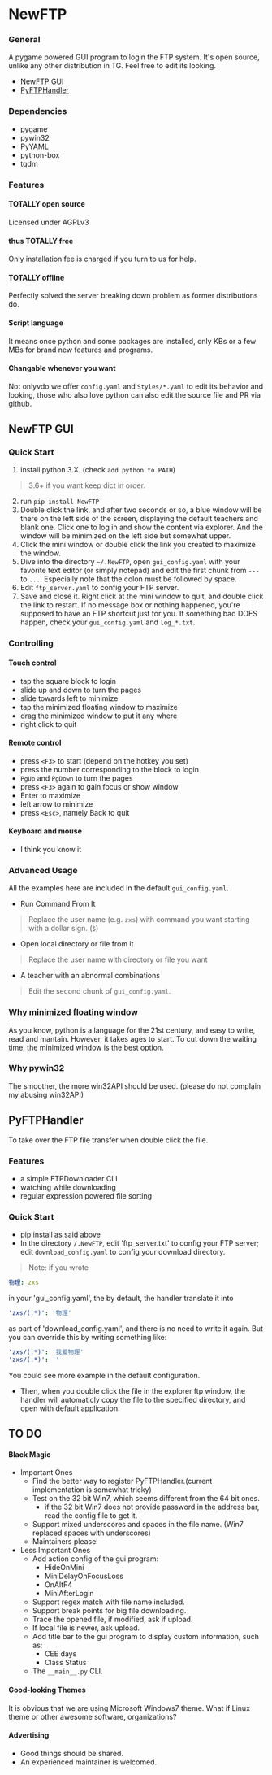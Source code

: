 # NewFTP
### General
A pygame powered GUI program to login the FTP system.
It's open source, unlike any other distribution in TG.
Feel free to edit its looking.

- [NewFTP GUI](#newftp-gui)
- [PyFTPHandler](#pyftphandler)
### Dependencies
- pygame
- pywin32
- PyYAML
- python-box
- tqdm
### Features
#### TOTALLY open source
Licensed under AGPLv3
#### thus TOTALLY free
Only installation fee is charged if you turn to us for help.
#### TOTALLY offline
Perfectly solved the server breaking down problem as former distributions do.
#### Script language
It means once python and some packages are installed, only KBs or a few MBs for brand new features and programs.
#### Changable whenever you want
Not onlyvdo we offer `config.yaml` and `Styles/*.yaml` to edit its behavior and looking,  those who also love python can also edit the source file and PR via github.

## NewFTP GUI
### Quick Start
1. install python 3.X. (check `add python to PATH`)
> 3.6+ if you want keep dict in order.
2. run `pip install NewFTP`
5. Double click the link, and after two seconds or so, a blue window will be there on the left side of the screen, displaying the default teachers and blank one. Click one to log in and show the content via explorer. And the window will be minimized on the left side but somewhat upper.
6.  Click the mini window or double click the link you created to maximize the window.
7.  Dive into the directory `~/.NewFTP`, open `gui_config.yaml` with your favorite text editor (or simply notepad) and edit the first chunk from `---` to `...`. Especially note that the colon must be followed by space.
7. Edit `ftp_server.yaml` to config your FTP server.
8.  Save and close it. Right click at the mini window to quit, and double click the link to restart. If no message box or nothing happened, you're supposed to have an FTP shortcut just for you. If something bad DOES happen, check your `gui_config.yaml` and `log_*.txt`.

### Controlling
#### Touch control
- tap the square block to login
- slide up and down to turn the pages
- slide towards left to minimize
- tap the minimized floating window to maximize
- drag the minimized window to put it any where
- right click to quit
#### Remote control
- press `<F3>` to start (depend on the hotkey you set)
- press the number corresponding to the block to login
- `PgUp` and `PgDown` to turn the pages
- press `<F3>` again to gain focus or show window
- Enter to maximize
- left arrow to minimize
- press `<Esc>`, namely Back to quit
#### Keyboard and mouse
- I think you know it

### Advanced Usage
All the examples here are included in the default `gui_config.yaml`.

- Run Command From It
> Replace the user name (e.g. `zxs`) with command you want starting with a dollar sign. (`$`)
- Open local directory or file from it
> Replace the user name with directory or file you want
- A teacher with an abnormal combinations
> Edit the second chunk of `gui_config.yaml`.

### Why minimized floating window
As you know, python is a language for the 21st century,
and easy to write, read and mantain. However, it takes ages to start.
To cut down the waiting time, the minimized window is the best option.
### Why pywin32
The smoother, the more win32API should be used. (please do not complain my abusing win32API)

## PyFTPHandler
To take over the FTP file transfer when double click the file.
### Features
- a simple FTPDownloader CLI
- watching while downloading
- regular expression powered file sorting

### Quick Start
- pip install as said above
- In the directory `/.NewFTP`, edit 'ftp_server.txt' to config your FTP server; edit `download_config.yaml` to config your download directory.
> Note: if you wrote
```yaml
物理: zxs
```
in your 'gui_config.yaml', the by default, the handler translate it into
```yaml
'zxs/(.*)': '物理'
```
as part of 'download_config.yaml', and there is no need to write it again. But you can override this by writing something like:
```yaml
'zxs/(.*)': '我爱物理'
'zxs/(.*)': ''
```
You could see more example in the default configuration.

- Then, when you double click the file in the explorer ftp window, the handler will automaticly copy the file to the specified directory, and open with default application.

## TO DO
#### Black Magic
- Important Ones
  - Find the better way to register PyFTPHandler.(current implementation is somewhat tricky)
  - Test on the 32 bit Win7, which seems different from the 64 bit ones.
    - if the 32 bit Win7 does not provide password in the address bar, read the config file to get it.
  - Support mixed underscores and spaces in the file name. (Win7 replaced spaces with underscores)
  - Maintainers please!
- Less Important Ones
  - Add action config of the gui program:
    - HideOnMini
    - MiniDelayOnFocusLoss
    - OnAltF4
    - MiniAfterLogin
  - Support regex match with file name included.
  - Support break points for big file downloading.
  - Trace the opened file, if modified, ask if upload.
  - If local file is newer, ask upload.
  - Add title bar to the gui program to display custom information, such as:
    - CEE days
    - Class Status
  - The `__main__.py` CLI.

#### Good-looking Themes
It is obvious that we are using Microsoft Windows7 theme. What if Linux theme or other awesome software, organizations?
#### Advertising
- Good things should be shared.
- An experienced maintainer is welcomed.
